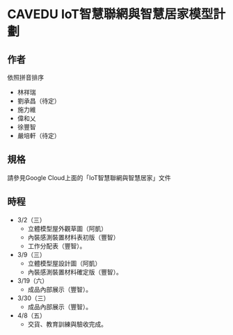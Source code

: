 # CAVEDU IoT智慧聯網與智慧居家模型計劃

## 作者
依照拼音排序

* 林祥瑞
* 劉承昌（待定）
* 施力維
* 偉和乂
* 徐豐智
* 嚴培軒（待定）

## 規格
請參見Google Cloud上面的「IoT智慧聯網與智慧居家」文件

## 時程
* 3/2（三）
  * 立體模型屋外觀草圖（阿凱）
  * 內裝感測裝置材料表初版（豐智）
  * 工作分配表（豐智）。
* 3/9（三）
  * 立體模型屋設計圖（阿凱）
  * 內裝感測裝置材料確定版（豐智）。
* 3/19（六）
  * 成品內部展示（豐智）。
* 3/30（三）
  * 成品內部展示（豐智）。
* 4/8（五）
  * 交貨、教育訓練與驗收完成。
